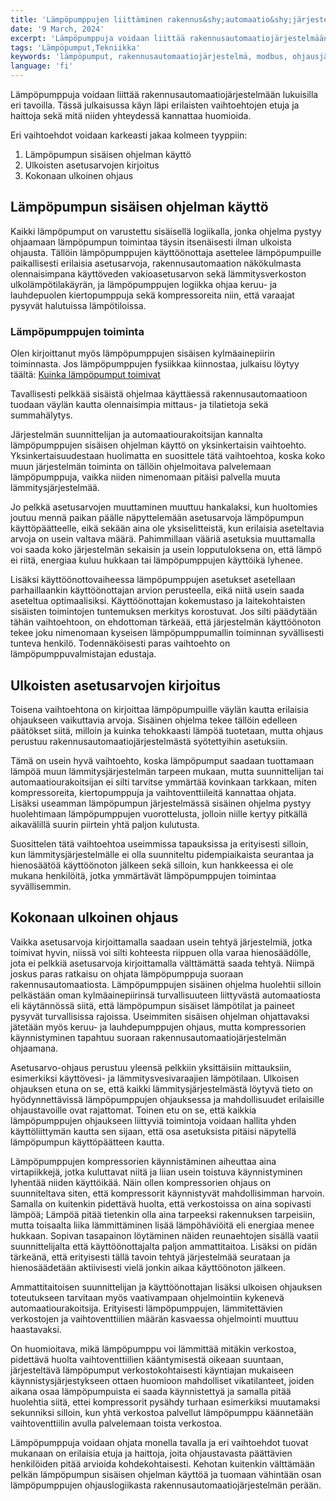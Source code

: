 ```yaml
---
title: 'Lämpöpumppujen liittäminen rakennus&shy;automaatio&shy;järjestelmään'
date: '9 March, 2024'
excerpt: 'Lämpöpumppuja voidaan liittää rakennusautomaatiojärjestelmään lukuisilla eri tavoilla. Tässä julkaisussa käyn läpi erilaisten vaihtoehtojen etuja ja haittoja sekä mitä niiden yhteydessä kannattaa huomioida.'
tags: 'Lämpöpumput,Tekniikka'
keywords: 'lämpöpumput, rakennusautomaatiojärjestelmä, modbus, ohjausjärjestelmät, väylätekniikka, sisäinen ohjaus, ulkoinen ohjaus, asetusarvot, automatisoitu lämmitys, kiertopumput, kompressorit, varaajat, lämmitysjärjestelmä, energiatehokkuus, ohjelmointi, hälytykset, käyttöönotto, hienosäätö, vianetsintä, suunnittelu'
language: 'fi'
---
```


Lämpöpumppuja voidaan liittää rakennusautomaatiojärjestelmään lukuisilla eri tavoilla. Tässä julkaisussa käyn läpi erilaisten vaihtoehtojen etuja ja haittoja sekä mitä niiden yhteydessä kannattaa huomioida.

Eri vaihtoehdot voidaan karkeasti jakaa kolmeen tyyppiin:

1. Lämpöpumpun sisäisen ohjelman käyttö
2. Ulkoisten asetusarvojen kirjoitus
3. Kokonaan ulkoinen ohjaus

## Lämpöpumpun sisäisen ohjelman käyttö

Kaikki lämpöpumput on varustettu sisäisellä logiikalla, jonka ohjelma pystyy ohjaamaan lämpöpumpun toimintaa täysin itsenäisesti ilman ulkoista ohjausta. Tällöin lämpöpumppujen käyttöönottaja asettelee lämpöpumpuille paikallisesti erilaisia asetusarvoja, rakennusautomaation näkökulmasta olennaisimpana käyttöveden vakioasetusarvon sekä lämmitysverkoston ulkolämpötilakäyrän, ja lämpöpumppujen logiikka ohjaa keruu- ja lauhdepuolen kiertopumppuja sekä kompressoreita niin, että varaajat pysyvät halutuissa lämpötiloissa.

<aside>
   <h3>Lämpöpumppujen toiminta</h3>
   <div> Olen kirjoittanut myös lämpöpumppujen sisäisen kylmäainepiirin toiminnasta. Jos lämpöpumppujen fysiikkaa kiinnostaa, julkaisu löytyy täältä: <a href="https://niemenjoki.fi/blogi/julkaisu/kuinka-lampopumput-toimivat">Kuinka lämpöpumput toimivat</a>
   </div>
</aside>

Tavallisesti pelkkää sisäistä ohjelmaa käyttäessä rakennusautomaatioon tuodaan väylän kautta olennaisimpia mittaus- ja tilatietoja sekä summahälytys.

Järjestelmän suunnittelijan ja automaatiourakoitsijan kannalta lämpöpumppujen sisäisen ohjelman käyttö on yksinkertaisin vaihtoehto. Yksinkertaisuudestaan huolimatta en suosittele tätä vaihtoehtoa, koska koko muun järjestelmän toiminta on tällöin ohjelmoitava palvelemaan lämpöpumppuja, vaikka niiden nimenomaan pitäisi palvella muuta lämmitysjärjestelmää.

Jo pelkkä asetusarvojen muuttaminen muuttuu hankalaksi, kun huoltomies joutuu mennä paikan päälle näpyttelemään asetusarvoja lämpöpumpun käyttöpäätteelle, eikä sekään aina ole yksiselitteistä, kun erilaisia aseteltavia arvoja on usein valtava määrä. Pahimmillaan vääriä asetuksia muuttamalla voi saada koko järjestelmän sekaisin ja usein lopputuloksena on, että lämpö ei riitä, energiaa kuluu hukkaan tai lämpöpumppujen käyttöikä lyhenee.

Lisäksi käyttöönottovaiheessa lämpöpumppujen asetukset asetellaan parhaillaankin käyttöönottajan arvion perusteella, eikä niitä usein saada aseteltua optimaalisiksi. Käyttöönottajan kokemustaso ja laitekohtaisten sisäisten toimintojen tuntemuksen merkitys korostuvat. Jos silti päädytään tähän vaihtoehtoon, on ehdottoman tärkeää, että järjestelmän käyttöönoton tekee joku nimenomaan kyseisen lämpöpumppumallin toiminnan syvällisesti tunteva henkilö. Todennäköisesti paras vaihtoehto on lämpöpumppuvalmistajan edustaja.

## Ulkoisten asetusarvojen kirjoitus

Toisena vaihtoehtona on kirjoittaa lämpöpumpuille väylän kautta erilaisia ohjaukseen vaikuttavia arvoja. Sisäinen ohjelma tekee tällöin edelleen päätökset siitä, milloin ja kuinka tehokkaasti lämpöä tuotetaan, mutta ohjaus perustuu rakennusautomaatiojärjestelmästä syötettyihin asetuksiin.

Tämä on usein hyvä vaihtoehto, koska lämpöpumput saadaan tuottamaan lämpöä muun lämmitysjärjestelmän tarpeen mukaan, mutta suunnittelijan tai automaatiourakoitsijan ei silti tarvitse ymmärtää kovinkaan tarkkaan, miten kompressoreita, kiertopumppuja ja vaihtoventtiileitä kannattaa ohjata. Lisäksi useamman lämpöpumpun järjestelmässä sisäinen ohjelma pystyy huolehtimaan lämpöpumppujen vuorottelusta, jolloin niille kertyy pitkällä aikavälillä suurin piirtein yhtä paljon kulutusta.

Suosittelen tätä vaihtoehtoa useimmissa tapauksissa ja erityisesti silloin, kun lämmitysjärjestelmälle ei olla suunniteltu pidempiaikaista seurantaa ja hienosäätöä käyttöönoton jälkeen sekä silloin, kun hankkeessa ei ole mukana henkilöitä, jotka ymmärtävät lämpöpumppujen toimintaa syvällisemmin.

## Kokonaan ulkoinen ohjaus

Vaikka asetusarvoja kirjoittamalla saadaan usein tehtyä järjestelmiä, jotka toimivat hyvin, niissä voi silti kohteesta riippuen olla varaa hienosäädölle, jota ei pelkkiä asetusarvoja kirjoittamalla välttämättä saada tehtyä. Niimpä joskus paras ratkaisu on ohjata lämpöpumppuja suoraan rakennusautomaatiosta. Lämpöpumppujen sisäinen ohjelma huolehtii silloin pelkästään oman kylmäainepiirinsä turvallisuuteen liittyvästä automaatiosta eli käytännössä siitä, että lämpöpumpun sisäiset lämpötilat ja paineet pysyvät turvallisissa rajoissa. Useimmiten sisäisen ohjelman ohjattavaksi jätetään myös keruu- ja lauhdepumppujen ohjaus, mutta kompressorien käynnistyminen tapahtuu suoraan rakennusautomaatiojärjestelmän ohjaamana.

Asetusarvo-ohjaus perustuu yleensä pelkkiin yksittäisiin mittauksiin, esimerkiksi käyttövesi- ja lämmitysvesivaraajien lämpötilaan. Ulkoisen ohjauksen etuna on se, että kaikki lämmitysjärjestelmästä löytyvä tieto on hyödynnettävissä lämpöpumppujen ohjauksessa ja mahdollisuudet erilaisille ohjaustavoille ovat rajattomat. Toinen etu on se, että kaikkia lämpöpumppujen ohjaukseen liittyviä toimintoja voidaan hallita yhden käyttöliittymän kautta sen sijaan, että osa asetuksista pitäisi näpytellä lämpöpumpun käyttöpäätteen kautta.

Lämpöpumppujen kompressorien käynnistäminen aiheuttaa aina virtapiikkejä, jotka kuluttavat niitä ja liian usein toistuva käynnistyminen lyhentää niiden käyttöikää. Näin ollen kompressorien ohjaus on suunniteltava siten, että kompressorit käynnistyvät mahdollisimman harvoin. Samalla on kuitenkin pidettävä huolta, että verkostoissa on aina sopivasti lämpöä; Lämpöä pitää tietenkin olla aina tarpeeksi rakennuksen tarpeisiin, mutta toisaalta liika lämmittäminen lisää lämpöhäviöitä eli energiaa menee hukkaan. Sopivan tasapainon löytäminen näiden reunaehtojen sisällä vaatii suunnittelijalta että käyttöönottajalta paljon ammattitaitoa. Lisäksi on pidän tärkeänä, että erityisesti tällä tavoin tehtyä järjestelmää seurataan ja hienosäädetään aktiivisesti vielä jonkin aikaa käyttöönoton jälkeen.

Ammattitaitoisen suunnittelijan ja käyttöönottajan lisäksi ulkoisen ohjauksen toteutukseen tarvitaan myös vaativampaan ohjelmointiin kykenevä automaatiourakoitsija. Erityisesti lämpöpumppujen, lämmitettävien verkostojen ja vaihtoventtiilien määrän kasvaessa ohjelmointi muuttuu haastavaksi.

On huomioitava, mikä lämpöpumppu voi lämmittää mitäkin verkostoa, pidettävä huolta vaihtoventtiilien kääntymisestä oikeaan suuntaan, järjesteltävä lämpöpumput verkostokohtaisesti käyntiajan mukaiseen käynnistysjärjestykseen ottaen huomioon mahdolliset vikatilanteet, joiden aikana osaa lämpöpumpuista ei saada käynnistettyä ja samalla pitää huolehtia siitä, ettei kompressorit pysähdy turhaan esimerkiksi muutamaksi sekunniksi silloin, kun yhtä verkostoa palvellut lämpöpumppu käännetään vaihtoventtiilin avulla palvelemaan toista verkostoa.

Lämpöpumppuja voidaan ohjata monella tavalla ja eri vaihtoehdot tuovat mukanaan on erilaisia etuja ja haittoja, joita ohjaustavasta päättävien henkilöiden pitää arvioida kohdekohtaisesti. Kehotan kuitenkin välttämään pelkän lämpöpumpun sisäisen ohjelman käyttöä ja tuomaan vähintään osan lämpöpumppujen ohjauslogiikasta rakennusautomaatiojärjestelmän perään.
